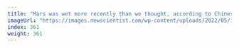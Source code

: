 ```yaml
---
title: "Mars was wet more recently than we thought, according to Chinese rover"
imageUrl: "https://images.newscientist.com/wp-content/uploads/2022/05/11171827/SEI_103392220.jpg?width=600"
index: 361
weight: 361
---
```


